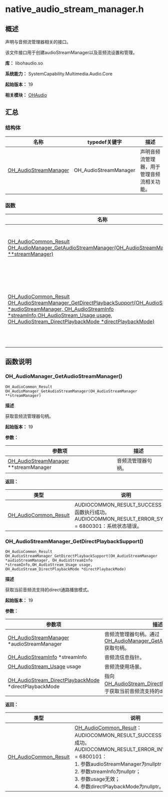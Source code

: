 # native_audio_stream_manager.h

## 概述

声明与音频流管理器相关的接口。

该文件接口用于创建audioStreamManager以及音频流设置和管理。

**库：** libohaudio.so

**系统能力：** SystemCapability.Multimedia.Audio.Core

**起始版本：** 19

**相关模块：** [OHAudio](capi-ohaudio.md)

## 汇总

### 结构体

| 名称 | typedef关键字 | 描述 |
| -- | -- | -- |
| [OH_AudioStreamManager](capi-oh-audiostreammanager.md) | OH_AudioStreamManager | 声明音频流管理器，用于管理音频流相关功能。 |

### 函数

| 名称 | 描述 |
| -- | -- |
| [OH_AudioCommon_Result OH_AudioManager_GetAudioStreamManager(OH_AudioStreamManager **streamManager)](#oh_audiomanager_getaudiostreammanager) | 获取音频流管理器句柄。 |
| [OH_AudioCommon_Result OH_AudioStreamManager_GetDirectPlaybackSupport(OH_AudioStreamManager *audioStreamManager, OH_AudioStreamInfo *streamInfo,OH_AudioStream_Usage usage, OH_AudioStream_DirectPlaybackMode *directPlaybackMode)](#oh_audiostreammanager_getdirectplaybacksupport) | 获取当前音频流支持的direct通路播放模式。 |

## 函数说明

### OH_AudioManager_GetAudioStreamManager()

```
OH_AudioCommon_Result OH_AudioManager_GetAudioStreamManager(OH_AudioStreamManager **streamManager)
```

**描述**

获取音频流管理器句柄。

**起始版本：** 19

**参数：**

| 参数项 | 描述 |
| -- | -- |
| [OH_AudioStreamManager](capi-oh-audiostreammanager.md) **streamManager | 音频流管理器句柄。 |

**返回：**

| 类型 | 说明 |
| -- | -- |
| [OH_AudioCommon_Result](capi-native-audio-common-h.md#oh_audiocommon_result) | AUDIOCOMMON_RESULT_SUCCESS = 0：函数执行成功。<br>         AUDIOCOMMON_RESULT_ERROR_SYSTEM = 6800301：系统状态错误。 |

### OH_AudioStreamManager_GetDirectPlaybackSupport()

```
OH_AudioCommon_Result OH_AudioStreamManager_GetDirectPlaybackSupport(OH_AudioStreamManager *audioStreamManager, OH_AudioStreamInfo *streamInfo,OH_AudioStream_Usage usage, OH_AudioStream_DirectPlaybackMode *directPlaybackMode)
```

**描述**

获取当前音频流支持的direct通路播放模式。

**起始版本：** 19


**参数：**

| 参数项 | 描述 |
| -- | -- |
| [OH_AudioStreamManager](capi-oh-audiostreammanager.md) *audioStreamManager | 音频流管理器句柄。通过 [OH_AudioManager_GetAudioStreamManager](capi-native-audio-stream-manager-h.md#oh_audiomanager_getaudiostreammanager)获取句柄。 |
| [OH_AudioStreamInfo](capi-oh-audiostreaminfo.md) *streamInfo | 音频流信息指针。  |
| [OH_AudioStream_Usage](capi-native-audiostream-base-h.md#oh_audiostream_usage) usage | 音频流使用场景。    |
| [OH_AudioStream_DirectPlaybackMode](capi-native-audiostream-base-h.md#oh_audiostream_directplaybackmode) *directPlaybackMode | 指向 [OH_AudioStream_DirectPlaybackMode](capi-native-audiostream-base-h.md#oh_audiostream_directplaybackmode)，用于获取当前音频流支持的direct通路播放模式。    |

**返回：**

| 类型 | 说明 |
| -- | -- |
| [OH_AudioCommon_Result](capi-native-audio-common-h.md#oh_audiocommon_result) | [OH_AudioCommon_Result](capi-native-audio-common-h.md#oh_audiocommon_result)：<br>         AUDIOCOMMON_RESULT_SUCCESS = 0：函数执行成功。<br>         AUDIOCOMMON_RESULT_ERROR_INVALID_PARAM = 6800101：<br>                                                        1. 参数audioStreamManager为nullptr；<br>                                                        2. 参数streamInfo为nullptr；<br>                                                        3. 参数usage无效；<br>                                                        4. 参数directPlaybackMode为nullptr。 |



